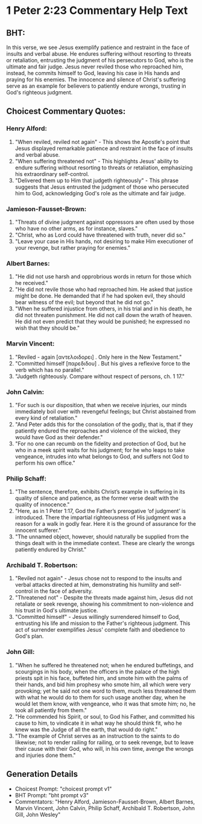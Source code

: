 # 1 Peter 2:23 Commentary Help Text

## BHT:
In this verse, we see Jesus exemplify patience and restraint in the face of insults and verbal abuse. He endures suffering without resorting to threats or retaliation, entrusting the judgment of his persecutors to God, who is the ultimate and fair judge. Jesus never reviled those who reproached him, instead, he commits himself to God, leaving his case in His hands and praying for his enemies. The innocence and silence of Christ's suffering serve as an example for believers to patiently endure wrongs, trusting in God's righteous judgment.

## Choicest Commentary Quotes:
### Henry Alford:
1. "When reviled, reviled not again" - This shows the Apostle's point that Jesus displayed remarkable patience and restraint in the face of insults and verbal abuse.
2. "When suffering threatened not" - This highlights Jesus' ability to endure suffering without resorting to threats or retaliation, emphasizing his extraordinary self-control.
3. "Delivered them up to Him that judgeth righteously" - This phrase suggests that Jesus entrusted the judgment of those who persecuted him to God, acknowledging God's role as the ultimate and fair judge.

### Jamieson-Fausset-Brown:
1. "Threats of divine judgment against oppressors are often used by those who have no other arms, as for instance, slaves."
2. "Christ, who as Lord could have threatened with truth, never did so."
3. "Leave your case in His hands, not desiring to make Him executioner of your revenge, but rather praying for enemies."

### Albert Barnes:
1) "He did not use harsh and opprobrious words in return for those which he received."
2) "He did not revile those who had reproached him. He asked that justice might be done. He demanded that if he had spoken evil, they should bear witness of the evil; but beyond that he did not go."
3) "When he suffered injustice from others, in his trial and in his death, he did not threaten punishment. He did not call down the wrath of heaven. He did not even predict that they would be punished; he expressed no wish that they should be."

### Marvin Vincent:
1. "Reviled - again [αντελοιδορει] . Only here in the New Testament."
2. "Committed himself [παρεδιδου] . But his gives a reflexive force to the verb which has no parallel."
3. "Judgeth righteously. Compare without respect of persons, ch. 1 17."

### John Calvin:
1. "For such is our disposition, that when we receive injuries, our minds immediately boil over with revengeful feelings; but Christ abstained from every kind of retaliation."
2. "And Peter adds this for the consolation of the godly, that is, that if they patiently endured the reproaches and violence of the wicked, they would have God as their defender."
3. "For no one can recumb on the fidelity and protection of God, but he who in a meek spirit waits for his judgment; for he who leaps to take vengeance, intrudes into what belongs to God, and suffers not God to perform his own office."

### Philip Schaff:
1. "The sentence, therefore, exhibits Christ’s example in suffering in its quality of silence and patience, as the former verse dealt with the quality of innocence."
2. "Here, as in 1 Peter 1:17, God the Father’s prerogative ‘of judgment’ is introduced. There the impartial righteousness of His judgment was a reason for a walk in godly fear. Here it is the ground of assurance for the innocent sufferer."
3. "The unnamed object, however, should naturally be supplied from the things dealt with in the immediate context. These are clearly the wrongs patiently endured by Christ."

### Archibald T. Robertson:
1. "Reviled not again" - Jesus chose not to respond to the insults and verbal attacks directed at him, demonstrating his humility and self-control in the face of adversity.
2. "Threatened not" - Despite the threats made against him, Jesus did not retaliate or seek revenge, showing his commitment to non-violence and his trust in God's ultimate justice.
3. "Committed himself" - Jesus willingly surrendered himself to God, entrusting his life and mission to the Father's righteous judgment. This act of surrender exemplifies Jesus' complete faith and obedience to God's plan.

### John Gill:
1. "When he suffered he threatened not; when he endured buffetings, and scourgings in his body, when the officers in the palace of the high priests spit in his face, buffeted him, and smote him with the palms of their hands, and bid him prophesy who smote him, all which were very provoking; yet he said not one word to them, much less threatened them with what he would do to them for such usage another day, when he would let them know, with vengeance, who it was that smote him; no, he took all patiently from them."
2. "He commended his Spirit, or soul, to God his Father, and committed his cause to him, to vindicate it in what way he should think fit, who he knew was the Judge of all the earth, that would do right."
3. "The example of Christ serves as an instruction to the saints to do likewise; not to render railing for railing, or to seek revenge, but to leave their cause with their God, who will, in his own time, avenge the wrongs and injuries done them."


## Generation Details
- Choicest Prompt: "choicest prompt v1"
- BHT Prompt: "bht prompt v3"
- Commentators: "Henry Alford, Jamieson-Fausset-Brown, Albert Barnes, Marvin Vincent, John Calvin, Philip Schaff, Archibald T. Robertson, John Gill, John Wesley"
